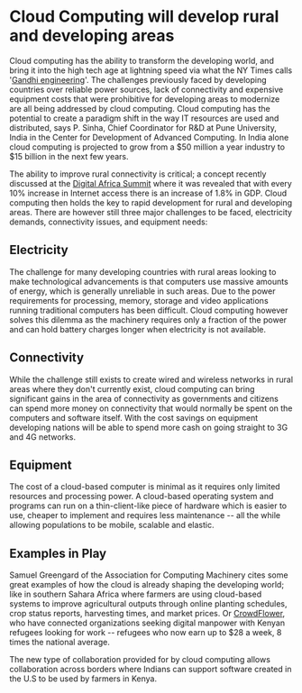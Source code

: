 # Cloud Computing will develop rural and developing areas

Cloud computing has the ability to transform the developing world, and bring it into the high tech age at lightning speed via what the NY Times calls '<a href="http://www.nytimes.com/2008/01/07/business/worldbusiness/07iht-car.1.9051152.html">Gandhi engineering</a>'. The challenges previously faced by developing countries over reliable power sources, lack of connectivity and expensive equipment costs that were prohibitive for developing areas to modernize are all being addressed by cloud computing. Cloud computing has the potential to create a paradigm shift in the way IT resources are used and distributed, says P. Sinha, Chief Coordinator for R&D at Pune University, India in the Center for Development of Advanced Computing. In India alone cloud computing is projected to grow from a $50 million a year industry to $15 billion in the next few years.

The ability to improve rural connectivity is critical; a concept recently discussed at the <a href="http://digitalafricasummit.wordpress.com/">Digital Africa Summit</a> where it was revealed that with every 10% increase in Internet access there is an increase of 1.8% in GDP. Cloud computing then holds the key to rapid development for rural and developing areas. There are however still three major challenges to be faced, electricity demands, connectivity issues, and equipment needs:

## Electricity

The challenge for many developing countries with rural areas looking to make technological advancements is that computers use massive amounts of energy, which is generally unreliable in such areas. Due to the power requirements for processing, memory, storage and video applications running traditional computers has been difficult. Cloud computing however solves this dilemma as the machinery requires only a fraction of the power and can hold battery charges longer when electricity is not available. 

## Connectivity

While the challenge still exists to create wired and wireless networks in rural areas where they don't currently exist, cloud computing can bring significant gains in the area of connectivity as governments and citizens can spend more money on connectivity that would normally be spent on the computers and software itself. With the cost savings on equipment developing nations will be able to spend more cash on going straight to 3G and 4G networks. 

## Equipment

The cost of a cloud-based computer is minimal as it requires only limited resources and processing power. A cloud-based operating system and programs can run on a thin-client-like piece of hardware which is easier to use, cheaper to implement and requires less maintenance -- all the while allowing populations to be mobile, scalable and elastic.

## Examples in Play

Samuel Greengard of the Association for Computing Machinery cites some great examples of how the cloud is already shaping the developing world; like in southern Sahara Africa where farmers are using cloud-based systems to improve agricultural outputs through online planting schedules, crop status reports, harvesting times, and market prices. Or <a href="http://crowdflower.com/">CrowdFlower</a>, who have connected organizations seeking digital manpower with Kenyan refugees looking for work -- refugees who now earn up to $28 a week, 8 times the national average.

The new type of collaboration provided for by cloud computing allows collaboration across borders where Indians can support software created in the U.S to be used by farmers in Kenya.
